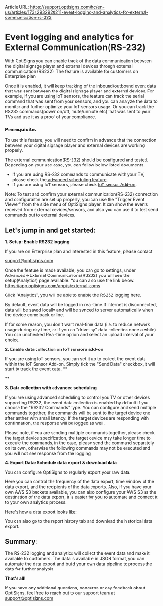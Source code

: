 Article URL: https://support.optisigns.com/hc/en-us/articles/17342932920211-event-logging-and-analytics-for-external-communication-rs-232

# Event logging and analytics for External Communication(RS-232)

With OptiSigns you can enable track of the data communication between the
digital signage player and external devices through external communication
(RS232). The feature is available for customers on Enterprise plan.

Once it is enabled, it will keep tracking of the inbound/outbound event data
that was sent between the digital signage player and external devices. For
example, if you are using IoT sensors, the feature can track the serial
command that was sent from your sensors, and you can analyze the data to
monitor and further optimize your IoT sensors usage. Or you can track the
RS232 commands(power on/off, mute/unmute etc) that was sent to your TVs and
use it as a proof of your compliance.

### **Prerequisite:**

To use this feature, you will need to confirm in advance that the connection
between your digital signage player and external devices are working properly.

The external communication(RS-232) should be configured and tested. Depending
on your use case, you can follow below listed documents.

  * If you are using RS-232 commands to communicate with your TV, please check the[ advanced scheduling feature](https://support.optisigns.com/hc/en-us/articles/9061950942995-Using-RS-232-to-Schedule-TV-Power-On-Off-or-other-commands). 
  * If you are using IoT sensors, please check [IoT sensor Add-on](https://support.optisigns.com/hc/en-us/articles/13097501958291-OptiSigns-IoT-Sensor-Add-on-Quick-Start).

Note: To test and confirm your external communication(RS-232) connection and
configuraiton are set up properly, you can use the "Trigger Event Viewer" from
the side menu of OptiSigns player. It can show the events received from
external devices/sensors, and also you can use it to test send commands out to
external devices.  

##

## **Let's jump in and get started:**

**1\. Setup: Enable RS232 logging**

If you are on Enterprise plan and interested in this feature, please contact

[support@optisigns.com](mailto:support@optisigns.com)

Once the feature is made available, you can go to settings, under
Advanced->External Communications(RS232) you will see the setup(Analytics)
page available. You can also use the link below.  
<https://app.optisigns.com/app/s/external-coms>

Click "Analytics", you will be able to enable the RS232 logging here.

By default, event data will be logged in real-time.If internet is
disconnected, data will be saved locally and will be synced to server
automatically when the device come back online.

If for some reason, you don't want real-time data (i.e. to reduce network
usage during day time, or if you do "drive-by" data collection once a while).
You can unchecked Real-time option and select an upload interval of your
choice.

**2\. Enable data collection on IoT sensors add-on**

If you are using IoT sensors, you can set it up to collect the event data
within the IoT Sensor Add-on. Simply tick the "Send Data" checkbox, it will
start to track the event data. **  
  
**

**3\. Data collection with advanced scheduling**

If you are using advanced scheduling to control you TV or other devices
supporting RS232, the event data collection is enabled by default if you
choose the "RS232 Commands" type. You can configure and send multiple commands
together, the commands will be sent to the target device one after anther with
small latency. If the target devices are responding with confirmation, the
response will be logged as well.

Please note, if you are sending multiple commands together, please check the
target device specification, the target device may take longer time to execute
the commands, in the case, please send the command separately on its own,
otherwise the following commands may not be executed and you will not see
response from the logging.

**4\. Export Data: Schedule data export & download data**

You can configure OptiSigns to regularly export your raw data.

Here you can control the frequency of the data export, time window of the data
export, and the recipients of the data exports. Also, if you have your own AWS
S3 buckets available, you can also configure your AWS S3 as the destination of
the data export, it is easier for you to automate and connect it to your own
analytics process.

Here's how a data export looks like:

You can also go to the report history tab and download the historical data
export.

## **Summary:**

The RS-232 logging and analytics will collect the event data and make it
available to customers. The data is available in JSON format, you can automate
the data export and build your own data pipeline to process the data for
further analysis.

**That's all!**

If you have any additional questions, concerns or any feedback about
OptiSigns, feel free to reach out to our support team at
[support@optisigns.com](mailto:support@optisigns.com)

